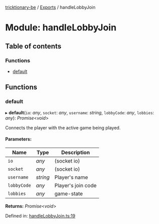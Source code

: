 [tricktionary-be](../README.md) / [Exports](../modules.md) / handleLobbyJoin

# Module: handleLobbyJoin

## Table of contents

### Functions

- [default](handlelobbyjoin.md#default)

## Functions

### default

▸ **default**(`io`: *any*, `socket`: *any*, `username`: *string*, `lobbyCode`: *any*, `lobbies`: *any*): *Promise*<*void*\>

Connects the player with the active game being played.

#### Parameters:

Name | Type | Description |
------ | ------ | ------ |
`io` | *any* | (socket io)   |
`socket` | *any* | (socket io)   |
`username` | *string* | Player's name   |
`lobbyCode` | *any* | Player's join code   |
`lobbies` | *any* | game-state    |

**Returns:** *Promise*<*void*\>

Defined in: [handleLobbyJoin.ts:19](https://github.com/story-squad/tricktionary-be/blob/7cc47ef/src/sockets/handleLobbyJoin.ts#L19)
